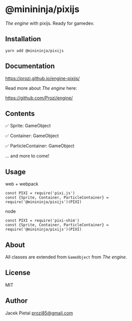 # @minininja/pixijs

*The engine* with pixijs. Ready for gamedev.


## Installation

`yarn add @minininja/pixijs`


## Documentation

https://prozi.github.io/engine-pixijs/


Read more about *The engine* here:

https://github.com/Prozi/engine/


## Contents

✅ Sprite: GameObject

✅ Container: GameObject

✅ ParticleContainer: GameObject

... and more to come!


## Usage

web + webpack

```
const PIXI = require('pixi.js')
const {Sprite, Container, ParticleContainer} = require('@minininja/pixijs')(PIXI)
```


node

```
const PIXI = require('pixi-shim')
const {Sprite, Container, ParticleContainer} = require('@minininja/pixijs')(PIXI)
```


## About

All classes are extended from `GameObject` from *The engine*.


## License

MIT


## Author

Jacek Pietal <prozi85@gmail.com>

